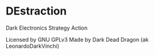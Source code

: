 # DEstraction
Dark Electronics Strategy Action

Licensed by GNU GPLv3
Made by Dark Dead Dragon (ak LeonardoDarkVinchi)
